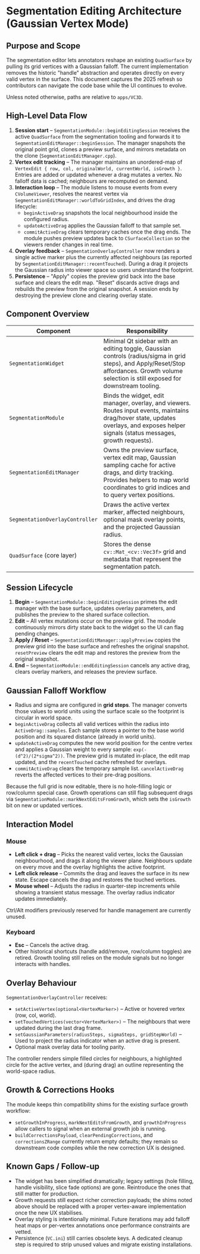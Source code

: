 # Segmentation Editing Architecture (Gaussian Vertex Mode)

## Purpose and Scope

The segmentation editor lets annotators reshape an existing `QuadSurface` by
pulling its grid vertices with a Gaussian falloff. The current implementation
removes the historic "handle" abstraction and operates directly on every valid
vertex in the surface. This document captures the 2025 refresh so contributors
can navigate the code base while the UI continues to evolve.

Unless noted otherwise, paths are relative to `apps/VC3D`.


## High-Level Data Flow

1. **Session start** – `SegmentationModule::beginEditingSession` receives the
   active `QuadSurface` from the segmentation tooling and forwards it to
   `SegmentationEditManager::beginSession`. The manager snapshots the original
   point grid, clones a preview surface, and mirrors metadata on the clone
   (`SegmentationEditManager.cpp`).
2. **Vertex edit tracking** – The manager maintains an unordered-map of
   `VertexEdit { row, col, originalWorld, currentWorld, isGrowth }`. Entries are
   added or updated whenever a drag mutates a vertex. No falloff data is cached;
   neighbours are recomputed on demand.
3. **Interaction loop** – The module listens to mouse events from every
   `CVolumeViewer`, resolves the nearest vertex via
   `SegmentationEditManager::worldToGridIndex`, and drives the drag lifecycle:
   * `beginActiveDrag` snapshots the local neighbourhood inside the configured
     radius.
   * `updateActiveDrag` applies the Gaussian falloff to that sample set.
   * `commitActiveDrag` clears temporary caches once the drag ends.
   The module pushes preview updates back to `CSurfaceCollection` so the viewers
   render changes in real time.
4. **Overlay feedback** – `SegmentationOverlayController` now renders a single
   active marker plus the currently affected neighbours (as reported by
   `SegmentationEditManager::recentTouched`). During a drag it projects the
   Gaussian radius into viewer space so users understand the footprint.
5. **Persistence** – "Apply" copies the preview grid back into the base surface
   and clears the edit map. "Reset" discards active drags and rebuilds the
   preview from the original snapshot. A session ends by destroying the preview
   clone and clearing overlay state.


## Component Overview

| Component | Responsibility |
| --- | --- |
| `SegmentationWidget` | Minimal Qt sidebar with an editing toggle, Gaussian controls (radius/sigma in grid steps), and Apply/Reset/Stop affordances. Growth volume selection is still exposed for downstream tooling. |
| `SegmentationModule` | Binds the widget, edit manager, overlay, and viewers. Routes input events, maintains drag/hover state, updates overlays, and exposes helper signals (status messages, growth requests). |
| `SegmentationEditManager` | Owns the preview surface, vertex edit map, Gaussian sampling cache for active drags, and dirty tracking. Provides helpers to map world coordinates to grid indices and to query vertex positions. |
| `SegmentationOverlayController` | Draws the active vertex marker, affected neighbours, optional mask overlay points, and the projected Gaussian radius. |
| `QuadSurface` (core layer) | Stores the dense `cv::Mat_<cv::Vec3f>` grid and metadata that represent the segmentation patch. |


## Session Lifecycle

1. **Begin** – `SegmentationModule::beginEditingSession` primes the edit manager
   with the base surface, updates overlay parameters, and publishes the preview
   to the shared surface collection.
2. **Edit** – All vertex mutations occur on the preview grid. The module
   continuously mirrors dirty state back to the widget so the UI can flag
   pending changes.
3. **Apply / Reset** – `SegmentationEditManager::applyPreview` copies the preview
   grid into the base surface and refreshes the original snapshot. `resetPreview`
   clears the edit map and restores the preview from the original snapshot.
4. **End** – `SegmentationModule::endEditingSession` cancels any active drag,
   clears overlay markers, and releases the preview surface.


## Gaussian Falloff Workflow

- Radius and sigma are configured in **grid steps**. The manager converts those
  values to world units using the surface scale so the footprint is circular in
  world space.
- `beginActiveDrag` collects all valid vertices within the radius into
  `ActiveDrag::samples`. Each sample stores a pointer to the base world position
  and its squared distance (already in world units).
- `updateActiveDrag` computes the new world position for the centre vertex and
  applies a Gaussian weight to every sample: `exp(-(d^2)/(2*sigma^2))`. The
  preview grid is mutated in-place, the edit map updated, and the `recentTouched`
  cache refreshed for overlays.
- `commitActiveDrag` clears the temporary sample list. `cancelActiveDrag` reverts
  the affected vertices to their pre-drag positions.

Because the full grid is now editable, there is no hole-filling logic or
row/column special case. Growth operations can still flag subsequent drags via
`SegmentationModule::markNextEditsFromGrowth`, which sets the `isGrowth` bit on
new or updated vertices.


## Interaction Model

### Mouse

- **Left click + drag** – Picks the nearest valid vertex, locks the Gaussian
  neighbourhood, and drags it along the viewer plane. Neighbours update on every
  move and the overlay highlights the active footprint.
- **Left click release** – Commits the drag and leaves the surface in its new
  state. Escape cancels the drag and restores the touched vertices.
- **Mouse wheel** – Adjusts the radius in quarter-step increments while showing
  a transient status message. The overlay radius indicator updates immediately.

Ctrl/Alt modifiers previously reserved for handle management are currently
unused.

### Keyboard

- **Esc** – Cancels the active drag.
- Other historical shortcuts (handle add/remove, row/column toggles) are
  retired. Growth tooling still relies on the module signals but no longer
  interacts with handles.


## Overlay Behaviour

`SegmentationOverlayController` receives:

- `setActiveVertex(optional<VertexMarker>)` – Active or hovered vertex (row,
  col, world).
- `setTouchedVertices(vector<VertexMarker>)` – The neighbours that were updated
  during the last drag frame.
- `setGaussianParameters(radiusSteps, sigmaSteps, gridStepWorld)` – Used to
  project the radius indicator when an active drag is present.
- Optional mask overlay data for tooling parity.

The controller renders simple filled circles for neighbours, a highlighted circle
for the active vertex, and (during drag) an outline representing the world-space
radius.


## Growth & Corrections Hooks

The module keeps thin compatibility shims for the existing surface growth
workflow:

- `setGrowthInProgress`, `markNextEditsFromGrowth`, and `growthInProgress` allow
  callers to signal when an external growth job is running.
- `buildCorrectionsPayload`, `clearPendingCorrections`, and `correctionsZRange`
  currently return empty defaults; they remain so downstream code compiles while
the new correction UX is designed.


## Known Gaps / Follow-up

- The widget has been simplified dramatically; legacy settings (hole filling,
  handle visibility, slice fade options) are gone. Reintroduce the ones that
  still matter for production.
- Growth requests still expect richer correction payloads; the shims noted above
  should be replaced with a proper vertex-aware implementation once the new
  UX stabilises.
- Overlay styling is intentionally minimal. Future iterations may add falloff
  heat maps or per-vertex annotations once performance constraints are vetted.
- Persistence (`VC.ini`) still carries obsolete keys. A dedicated cleanup step is
  required to strip unused values and migrate existing installations.

